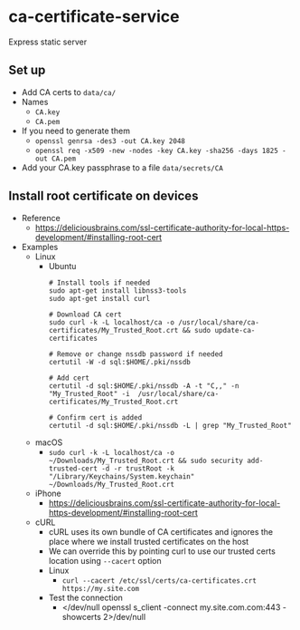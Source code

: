 # ca-certificate-service

Express static server

## Set up

- Add CA certs to `data/ca/`
- Names
  - `CA.key`
  - `CA.pem`
- If you need to generate them
  - `openssl genrsa -des3 -out CA.key 2048`
  - `openssl req -x509 -new -nodes -key CA.key -sha256 -days 1825 -out CA.pem`
- Add your CA.key passphrase to a file `data/secrets/CA`

## Install root certificate on devices

- Reference
  - https://deliciousbrains.com/ssl-certificate-authority-for-local-https-development/#installing-root-cert
- Examples
  - Linux
    - Ubuntu
        ```
        # Install tools if needed
        sudo apt-get install libnss3-tools
        sudo apt-get install curl

        # Download CA cert
        sudo curl -k -L localhost/ca -o /usr/local/share/ca-certificates/My_Trusted_Root.crt && sudo update-ca-certificates

        # Remove or change nssdb password if needed
        certutil -W -d sql:$HOME/.pki/nssdb

        # Add cert
        certutil -d sql:$HOME/.pki/nssdb -A -t "C,," -n "My_Trusted_Root" -i  /usr/local/share/ca-certificates/My_Trusted_Root.crt

        # Confirm cert is added
        certutil -d sql:$HOME/.pki/nssdb -L | grep "My_Trusted_Root"
        ```
  - macOS
    - `sudo curl -k -L localhost/ca -o ~/Downloads/My_Trusted_Root.crt && sudo security add-trusted-cert -d -r trustRoot -k "/Library/Keychains/System.keychain" ~/Downloads/My_Trusted_Root.crt`
  - iPhone
    - https://deliciousbrains.com/ssl-certificate-authority-for-local-https-development/#installing-root-cert
  - cURL
    - cURL uses its own bundle of CA certificates and ignores the place where we install trusted certificates on the host
    - We can override this by pointing curl to use our trusted certs location using `--cacert` option
    - Linux
      - `curl --cacert /etc/ssl/certs/ca-certificates.crt https://my.site.com`
    - Test the connection
      - </dev/null openssl s_client -connect my.site.com.com:443 -showcerts 2>/dev/null

